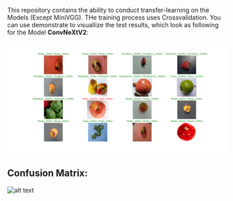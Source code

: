 This repository contains the ability to conduct transfer-learning on the Models (Except MiniVGG). THe training process uses Crossvalidation. You can use demonstrate to visuallize the test results, which look as following for the Model **ConvNeXtV2**:

![alt text](https://github.com/MaxUhl98/ComputerVisionDemonstration/blob/main/demonstration_images/ConvNeXt_V2/ConvNeXtV2.png)


## Confusion Matrix:

![alt text]([https://github.com/MaxUhl98/ComputerVisionDemonstration/blob/main/demonstration_images/ConvNeXt_V2/ConvNeXtV2.png](https://github.com/MaxUhl98/ComputerVisionDemonstration/blob/main/demonstration_images/ConvNeXt_V2/ConvNeXtV2_Konfusionsmatrix.png))

